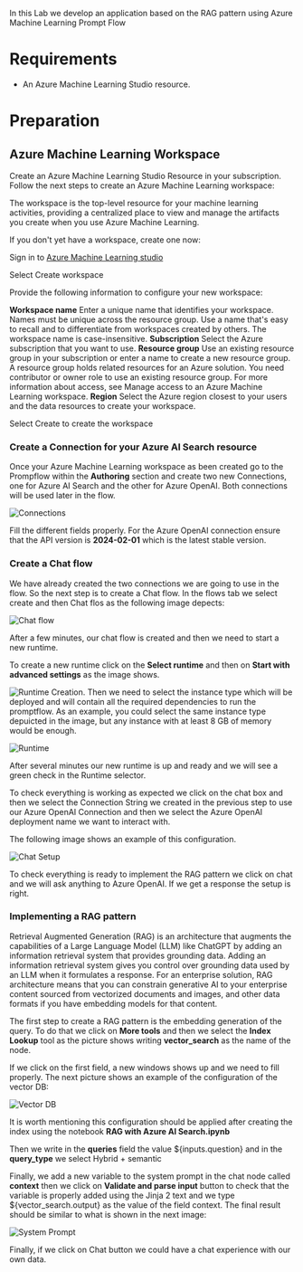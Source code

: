 In this Lab we develop an application based on the RAG pattern using Azure Machine Learning Prompt Flow

# Requirements
- An Azure Machine Learning Studio resource.

# Preparation

## Azure Machine Learning Workspace
Create an Azure Machine Learning Studio Resource in your subscription. 
Follow the next steps to create an Azure Machine Learning workspace: 

The workspace is the top-level resource for your machine learning activities, providing a centralized place to view and manage the artifacts you create when you use Azure Machine Learning.

If you don't yet have a workspace, create one now:

Sign in to [Azure Machine Learning studio](https://ml.azure.com/)

Select Create workspace

Provide the following information to configure your new workspace:

**Workspace name**	Enter a unique name that identifies your workspace. Names must be unique across the resource group. Use a name that's easy to recall and to differentiate from workspaces created by others. The workspace name is case-insensitive.
**Subscription**	Select the Azure subscription that you want to use.
**Resource group**	Use an existing resource group in your subscription or enter a name to create a new resource group. A resource group holds related resources for an Azure solution. You need contributor or owner role to use an existing resource group. For more information about access, see Manage access to an Azure Machine Learning workspace.
**Region**	Select the Azure region closest to your users and the data resources to create your workspace.

Select Create to create the workspace


### Create a Connection for your Azure AI Search resource

Once your Azure Machine Learning workspace as been created go to the Prompflow within the **Authoring** section and create two new Connections, one for Azure AI Search and the other for Azure OpenAI. Both connections will be used later in the flow. 

![Connections](./images/connection.png)

Fill the different fields properly. For the Azure OpenAI connection ensure that the API version is **2024-02-01** which is the latest stable version.

### Create a Chat flow 

We have already created the two connections we are going to use in the flow. So the next step is to create a Chat flow. In the flows tab we select create and then Chat flos as the following image depects:

![Chat flow](./images/flow.png)

After a few minutes, our chat flow is created and then we need to start a new runtime. 

To create a new runtime click on the **Select runtime** and then on **Start with advanced settings** as the image shows. 

![Runtime Creation](./images/runtime_creation.png). Then we need to select the instance type which will be deployed and will contain all the required dependencies to run the promptflow. As an example, you could select the same instance type depuicted in the image, but any instance with at least 8 GB of memory would be enough.

![Runtime](./images/runtime.png)

After several minutes our new runtime is up and ready and we will see a green check in the Runtime selector. 

To check everything is working as expected we click on the chat box and then we select the Connection String we created in the previous step to use our Azure OpenAI Connection and then we select the Azure OpenAI deployment name we want to interact with. 

The following image shows an example of this configuration.

![Chat Setup](./images/chat_setup.png)

To check everything is ready to implement the RAG pattern we click on chat and we will ask anything to Azure OpenAI. If we get a response the setup is right. 

### Implementing a RAG pattern

Retrieval Augmented Generation (RAG) is an architecture that augments the capabilities of a Large Language Model (LLM) like ChatGPT by adding an information retrieval system that provides grounding data. Adding an information retrieval system gives you control over grounding data used by an LLM when it formulates a response. For an enterprise solution, RAG architecture means that you can constrain generative AI to your enterprise content sourced from vectorized documents and images, and other data formats if you have embedding models for that content.

The first step to create a RAG pattern is the embedding generation of the query. To do that we click on **More tools** and then we select the **Index Lookup** tool as the picture shows writing **vector_search** as the name of the node.

If we click on the first field, a new windows shows up and we need to fill properly. The next picture shows an example of the configuration of the vector DB: 

![Vector DB](./images/search_setup.png)

It is worth mentioning this configuration should be applied after creating the index using the notebook **RAG with Azure AI Search.ipynb**

Then we write in the **queries** field the value  ${inputs.question} and in the **query_type** we select Hybrid + semantic

Finally, we add a new variable to the system prompt in the chat node called **context** then we click on **Validate and parse input** button to check that the variable is properly added using the Jinja 2 text and we type ${vector_search.output} as the value of the field context. The final result should be similar to what is shown in the next image:

![System Prompt](./images/system_prompt.png)

Finally, if we click on Chat button we could have a chat experience with our own data.